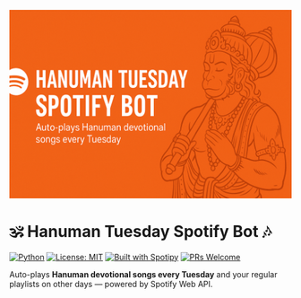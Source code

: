 ![Hanuman Spotify Bot Banner](https://raw.githubusercontent.com/koushikmaruwada/hanuman-tuesday-bot/main/banner.png)

# 🕉️ Hanuman Tuesday Spotify Bot 🎶

[![Python](https://img.shields.io/badge/python-3.10+-blue?logo=python)](https://www.python.org/)
[![License: MIT](https://img.shields.io/badge/license-MIT-green.svg)](LICENSE)
[![Built with Spotipy](https://img.shields.io/badge/built%20with-Spotipy-brightgreen)](https://spotipy.readthedocs.io/)
[![PRs Welcome](https://img.shields.io/badge/PRs-welcome-orange.svg)](https://github.com/koushikmaruwada/hanuman-tuesday-bot/pulls)

Auto-plays **Hanuman devotional songs every Tuesday** and your regular playlists on other days — powered by Spotify Web API.
